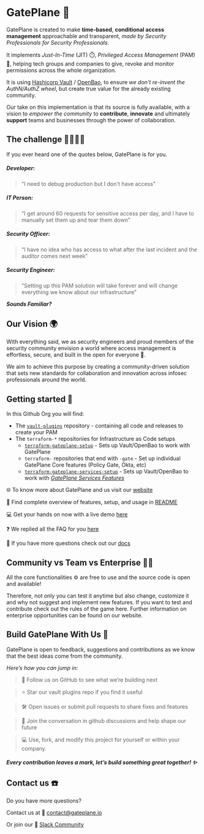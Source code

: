 # GatePlane 🚀

GatePlane is created to make **time-based**, **conditional access management** approachable and transparent, *made by Security Professionals for Security Professionals*.

It implements *Just-In-Time* (JIT) ⏱️, *Privileged Access Management* (PAM) 🔐, helping tech groups and companies to give, revoke and monitor permissions across the whole organization.

It is using [Hashicorp Vault](https://developer.hashicorp.com/vault) / [OpenBao](https://openbao.org/), to ensure *we don't re-invent the AuthN/AuthZ wheel*, but create true value for the already existing community.

Our take on this implementation is that its source is fully available, with a vision to *empower the community* to **contribute**, **innovate** and ultimately **support** teams and businesses through the power of collaboration.

## The challenge 👩‍💻👨‍💻

If you ever heard one of the quotes below, GatePlane is for you.

##### Developer:
> "I need to debug production but I don't have access"

##### IT Person:
> “I get around 60 requests for sensitive access per day, and I have to manually set them up and tear them down”

##### Security Officer:
> “I have no idea who has access to what after the last incident and the auditor comes next week”

##### Security Engineer:
> “Setting up this PAM solution will take forever and will change everything we know about our infrastructure”

***Sounds Familiar?***

## Our Vision 🌍
With everything said, we as security engineers and proud members of the security community
envision a world where access management is effortless, secure, and built in the open for everyone 🤝.

We aim to achieve this purpose by creating a community-driven solution that sets new standards for collaboration and innovation across infosec professionals around the world.

## Getting started 🏁

In this Github Org you will find:
* The [`vault-plugins`](https://github.com/gateplane-io/vault-plugins) repository - containing all code and releases to create your PAM
* The `terraform-*` repositoriies for Infrastructure as Code setups
  * [`terraform-gateplane-setup`](https://github.com/gateplane-io/terraform-gateplane-setup) - Sets up Vault/OpenBao to work with GatePlane
  * `terraform-` repositories that end with `-gate` - Set up individual GatePlane Core features (Policy Gate, Okta, etc)
  * [`terraform-gateplane-services-setup`](https://github.com/gateplane-io/terraform-gateplane-services-setup) - Sets up Vault/OpenBao to work with [*GatePlane Services Features*](https://gateplane.io/#services)

🌐 To know more about GatePlane and us visit our [website](https://gateplane.io)

🧩 Find complete overview of features, setup, and usage in [README](https://github.com/gateplane-io/vault-plugins)

💻 Get your hands on now with a live demo [here](https://app.gateplane.io/get-started/demo)

❓ We replied all the FAQ for you [here](https://gateplane.io/#faq)

📖 If you have more questions check out our [docs](https://docs.gateplane.io/)

## Community vs Team vs Enterprise 🤜🤛
All the core functionalities ⚙️ are free to use and the source code is open and available!

Therefore, not only you can test it anytime but also change, customize it and why not suggest and implement new features.
If you want to test and contribute check out the rules of the game here. Further information on enterprise opportunities can be found on our website.

## Build GatePlane With Us 🧱
GatePlane is open to feedback, suggestions and contributions as we know that the best ideas come from the community.

*Here’s how you can jump in:*

>  👤 Follow us on GitHub to see what we’re building next

>  ⭐ Star our vault plugins repo if you find it useful

>  🛠️ Open issues or submit pull requests to share fixes and features

>  💬 Join the conversation in github discussions and help shape our future

>  💻 Use, fork, and modify this project for yourself or within your company.

##### Every contribution leaves a mark, let’s build something great together! ✨

## Contact us ☎️
Do you have more questions?

Contact us at 📧 contact@gateplane.io 

Or join our 💬 [Slack Community](https://join.slack.com/t/gateplane-community/shared_invite/zt-3erzr2612-7Lhsx~cwpQ3kUvqcClIdiQ)
